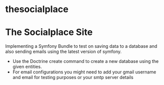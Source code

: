 thesocialplace
==============

# The Socialplace Site
Implementing a Symfony Bundle to test on saving data to a database and also 
sending emails using the latest version of symfony.

- Use the Doctrine create command to create a new database using the given entities.
- For email configurations you might need to add your gmail username and email 
for testing purposes or your smtp server details
